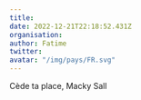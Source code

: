 ```yaml
---
title: 
date: 2022-12-21T22:18:52.431Z
organisation: 
author: Fatime 
twitter: 
avatar: "/img/pays/FR.svg"
---
```


Cède ta place, Macky Sall 